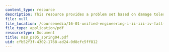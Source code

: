 ```yaml
---
content_type: resource
description: This resource provides a problem set based on damage tolerance requirements.
file: null
file_location: /coursemedia/16-01-unified-engineering-i-ii-iii-iv-fall-2005-spring-2006/cfb52f3f43021768ad240d8cfc5ff812_m18_ps05_spring04.pdf
file_type: application/pdf
resourcetype: Document
title: m18_ps05_spring04.pdf
uid: cfb52f3f-4302-1768-ad24-0d8cfc5ff812
---
```

